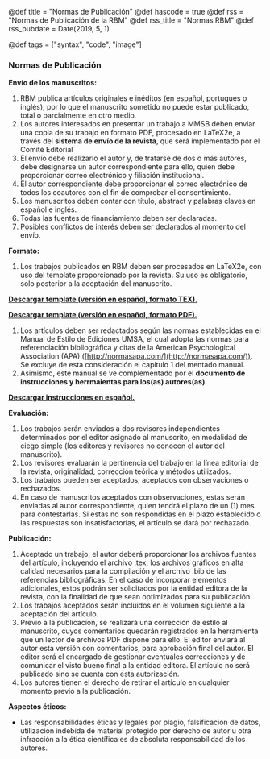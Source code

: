 @def title = "Normas de Publicación"
@def hascode = true
@def rss = "Normas de Publicación de la RBM"
@def rss_title = "Normas RBM"
@def rss_pubdate = Date(2019, 5, 1)

@def tags = ["syntax", "code", "image"]



### Normas de Publicación

**Envío de los manuscritos:**

1.  RBM publica artículos originales e inéditos (en español, portugues o inglés), por lo que el manuscrito sometido no puede estar publicado, total o parcialmente en otro medio.
2.  Los autores interesados en presentar un trabajo a MMSB deben enviar una copia de su trabajo en formato PDF, procesado en LaTeX2e, a través del **sistema de envío de la revista**, que será implementado por el Comité Editorial
3.  El envío debe realizarlo el autor y, de tratarse de dos o más autores, debe designarse un autor correspondiente para ello, quien debe proporcionar correo electrónico y filiación institucional.
4.  El autor correspondiente debe proporcionar el correo electrónico de todos los coautores con el fin de comprobar el consentimiento.
5.  Los manuscritos deben contar con título, abstract y palabras claves en español e inglés.
6.  Todas las fuentes de financiamiento deben ser declaradas.
7.  Posibles conflictos de interés deben ser declarados al momento del envío.

**Formato:**

1.  Los trabajos publicados en RBM deben ser procesados en LaTeX2e, con uso del template proporcionado por la revista. Su uso es obligatorio, solo posterior a la aceptación del manuscrito.

**[Descargar template (versión en español, formato TEX).](https://drive.google.com/file/d/1l6oKW02p44HQEoo0_hMOVjHGNAvkL187/view?usp=sharing)**

**[Descargar template (versión en español, formato PDF).](https://drive.google.com/file/d/13zWfCSkxcBGkNxnC3jdN5gsr1Pbr6P1-/view?usp=sharing)**


1.  Los artículos deben ser redactados según las normas establecidas en el Manual de Estilo de Ediciones UMSA, el cual adopta las normas para referenciación bibliográfica y citas de la American Psychological Association (APA) ([http://normasapa.com/](http://normasapa.com/)). Se excluye de esta consideración el capítulo 1 del mentado manual.
2.  Asimismo, este manual se ve complementado por el **documento de instrucciones y herrmaientas para los(as) autores(as).**

**[Descargar instrucciones en español.]()**


**Evaluación:**

1.  Los trabajos serán enviados a dos revisores independientes determinados por el editor asignado al manuscrito, en modalidad de ciego simple (los editores y revisores no conocen el autor del manuscrito).
2.  Los revisores evaluarán la pertinencia del trabajo en la línea editorial de la revista, originalidad, corrección teórica y métodos utilizados.
3.  Los trabajos pueden ser aceptados, aceptados con observaciones o rechazados.
4.  En caso de manuscritos aceptados con observaciones, estas serán enviadas al autor correspondiente, quien tendrá el plazo de un (1) mes para contestarlas. Si estas no son respondidas en el plazo establecido o las respuestas son insatisfactorias, el artículo se dará por rechazado.

**Publicación:**

1.  Aceptado un trabajo, el autor deberá proporcionar los archivos fuentes del artículo, incluyendo el archivo .tex, los archivos gráficos en alta calidad necesarios para la compilación y el archivo .bib de las referencias bibliográficas. En el caso de incorporar elementos adicionales, estos podrán ser solicitados por la entidad editora de la revista, con la finalidad de que sean optimizados para su publicación.
2.  Los trabajos aceptados serán incluidos en el volumen siguiente a la aceptación del artículo.
3.  Previo a la publicación, se realizará una corrección de estilo al manuscrito, cuyos comentarios quedarán registrados en la herramienta que un lector de archivos PDF dispone para ello. El editor enviará al autor esta versión con comentarios, para aprobación final del autor. El editor será el encargado de gestionar eventuales correcciones y de comunicar el visto bueno final a la entidad editora. El artículo no será publicado sino se cuenta con esta autorización.
4.  Los autores tienen el derecho de retirar el artículo en cualquier momento previo a la publicación.

**Aspectos éticos:**

-   Las responsabilidades éticas y legales por plagio, falsificación de datos, utilización indebida de material protegido por derecho de autor u otra infracción a la ética científica es de absoluta responsabilidad de los autores.